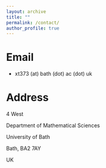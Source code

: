 ```yaml
---
layout: archive
title: ""
permalink: /contact/
author_profile: true
---
```


Email
======
* xt373 (at) bath (dot) ac (dot) uk

Address
======
4 West

Department of Mathematical Sciences

University of Bath

Bath, BA2 7AY

UK

